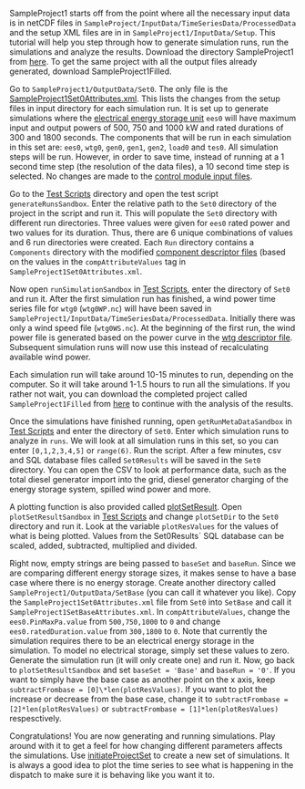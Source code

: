 SampleProject1 starts off from the point where all the necessary input data is in netCDF files in `SampleProject/InputData/TimeSeriesData/ProcessedData` and the setup XML files are in in `SampleProject1/InputData/Setup`. 
This tutorial will help you step through how to generate simulation runs, run the simulations and analyze the results. Download the directory SampleProject1 from [here](https://drive.google.com/drive/folders/1IVR2aOC_na_DCjExuiS8RXTEEgncjZ5K?usp=sharing). To get the same project with all the output files already generated, download SampleProject1Filled. 

Go to `SampleProject1/OutputData/Set0`. The only file is the [SampleProject1Set0Attributes.xml](projectSetAttributes-XML). This lists the changes from the setup files in input directory for each simulation run. It is set up to generate simulations where the [electrical energy storage unit](ElectricalEnergyStorage-Class) `ees0` will have maximum input and output powers of 500, 750 and 1000 kW and rated durations of 300 and 1800 seconds. The components that will be run in each simulation in this set are: `ees0`, `wtg0`, `gen0`, `gen1`, `gen2`, `load0` and `tes0`. All simulation steps will be run. However, in order to save time, instead of running at a 1 second time step (the resolution of the data files), a 10 second time step is selected. No changes are made to the [control module input files](Control-module-inputs).  

Go to the [Test Scripts](TestScripts-Home) directory and open the test script `generateRunsSandbox`. Enter the relative path to the `Set0` directory of the project in the script  and run it. This will populate the `Set0` directory with different run directories. Three values were given for `ees0` rated power and two values for its duration. Thus, there are 6 unique combinations of values and 6 run directories were created. Each `Run` directory contains a `Components` directory with the modified [component descriptor files](Model-Resource-Components-Package) (based on the values in the `compAttributeValues` tag in `SampleProject1Set0Attributes.xml`. 

Now open `runSimulationSandbox` in [Test Scripts](TestScripts-Home), enter the directory of `Set0` and run it. After the first simulation run has finished, a wind power time series file for `wtg0` (`wtg0WP.nc`) will have been saved in `SampleProject1/InputData/TimeSeriesData/ProcessedData`. Initially there was only a wind speed file (`wtg0WS.nc`). At the beginning of the first run, the wind power file is generated based on the power curve in the [wtg descriptor file](wtgDescriptor.xml-:-Wind-Turbine-Generator). Subsequent simulation runs will now use this instead of recalculating available wind power. 

Each simulation run will take around 10-15 minutes to run, depending on the computer. So it will take around 1-1.5 hours to run all the simulations. If you rather not wait, you can download the completed project called `SampleProject1Filled` from [here](https://drive.google.com/drive/folders/1IVR2aOC_na_DCjExuiS8RXTEEgncjZ5K?usp=sharing) to continue with the analysis of the results. 

Once the simulations have finished running, open `getRunMetaDataSandbox` in [Test Scripts](TestScripts-Home) and enter the directory of `Set0`. Enter which simulation runs to analyze in `runs`. We will look at all simulation runs in this set, so you can enter `[0,1,2,3,4,5]` or `range(6)`. Run the script. After a few minutes, csv and SQL database files called `Set0Results` will be saved in the `Set0` directory. You can open the CSV to look at performance data, such as the total diesel  generator import into the grid, diesel generator charging of the energy storage system, spilled wind power and more. 

A plotting function is also provided called [plotSetResult](Analyzer-DataRetrievers-plotSetResult). Open `plotSetResultSandbox` in [Test Scripts](TestScripts-Home) and change `plotSetDir` to the `Set0` directory and run it. Look at the variable `plotResValues` for the values of what is being plotted. Values from the Set0Results` SQL database can be scaled, added, subtracted, multiplied and divided. 

Right now, empty strings are being passed to `baseSet` and `baseRun`. Since we are comparing different energy storage sizes, it makes sense to have a base case where there is no energy storage. Create another directory called `SampleProject1/OutputData/SetBase` (you can call it whatever you like). Copy the `SampleProject1Set0Attributes.xml` file from `Set0` into `SetBase` and call it `SampleProject1SetBaseAttributes.xml`. In `compAttributeValues`, change the `ees0.PinMaxPa.value` from `500,750,1000` to `0` and change `ees0.ratedDuration.value` from `300,1800` to `0`. Note that currently the simulation requires there to be an electrical energy storage in the simulation. To model no electrical storage, simply set these values to zero. Generate the simulation run (it will only create one) and run it. Now, go back to `plotSetResultSandbox` and set `baseSet = 'Base'` and `baseRun = '0'`. If you want to simply have the base case as another point on the x axis, keep `subtractFrombase = [0]\*len(plotResValues)`. If you want to plot the increase or decrease from the base case, change it to `subtractFrombase = [2]*len(plotResValues)` or `subtractFrombase = [1]*len(plotResValues)` respesctively. 

Congratulations! You are now generating and running simulations. Play around with it to get a feel for how changing different parameters affects the simulations. Use [initiateProjectSet](Model-initiateProjectSet) to create a new set of simulations. It is always a good idea to plot the time series to see what is happening in the dispatch to make sure it is behaving like you want it to. 

